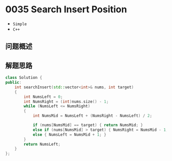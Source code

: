 # 0035 Search Insert Position

- `Simple`
- `C++`

## 问题概述


## 解题思路



``` C++
class Solution {
public:
	int searchInsert(std::vector<int>& nums, int target) 
	{
		int NumsLeft = 0;
		int NumsRight = (int)nums.size() - 1;
		while (NumsLeft <= NumsRight)
		{
			int NumsMid = NumsLeft + (NumsRight - NumsLeft) / 2;

			if (nums[NumsMid] == target) { return NumsMid; }
			else if (nums[NumsMid] > target) { NumsRight = NumsMid - 1; }
			else { NumsLeft = NumsMid + 1; }
		}
		return NumsLeft;
	}
};
```

